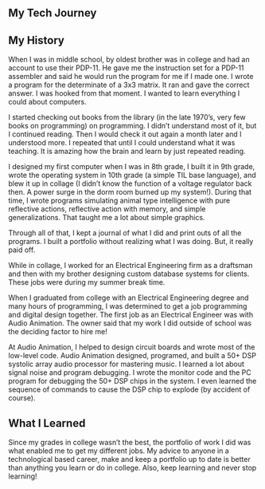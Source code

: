 ## My Tech Journey

## My History

When I was in middle school, by oldest brother was in college and had an account to use their PDP-11. He gave me the instruction set for a PDP-11 assembler and said he would run the program for me if I made one. I wrote a program for the determinate of a 3x3 matrix. It ran and gave the correct answer. I was hooked from that moment. I wanted to learn everything I could about computers.

I started checking out books from the library (in the late 1970’s, very few books on programming) on programming. I didn’t understand most of it, but I continued reading. Then I would check it out again a month later and I understood more. I repeated that until I could understand what it was teaching. It is amazing how the brain and learn by just repeated reading.

I designed my first computer when I was in 8th grade, I built it in 9th grade, wrote the operating system in 10th grade (a simple TIL base language), and blew it up in collage (I didn’t know the function of a voltage regulator back then. A power surge in the dorm room burned up my system!). During that time, I wrote programs simulating animal type intelligence with pure reflective actions, reflective action with memory, and simple generalizations. That taught me a lot about simple graphics.

Through all of that, I kept a journal of what I did and print outs of all the programs. I built a portfolio without realizing what I was doing. But, it really paid off.

While in collage, I worked for an Electrical Engineering firm as a draftsman and then with my brother designing custom database systems for clients. These jobs were during my summer break time.

When I graduated from college with an Electrical Engineering degree and many hours of programming, I was determined to get a job programming and digital design together. The first job as an Electrical Engineer was with Audio Animation. The owner said that my work I did outside of school was the deciding factor to hire me!

At Audio Animation, I helped to design circuit boards and wrote most of the low-level code. Audio Animation designed, programed, and built a 50+ DSP systolic array audio processor for mastering music. I learned a lot about signal noise and program debugging. I wrote the monitor code and the PC program for debugging the 50+ DSP chips in the system. I even learned the sequence of commands to cause the DSP chip to explode (by accident of course).

## What I Learned

Since my grades in college wasn’t the best, the portfolio of work I did was what enabled me to get my different jobs. My advice to anyone in a technological based career, make and keep a portfolio up to date is better than anything you learn or do in college. Also, keep learning and never stop learning!